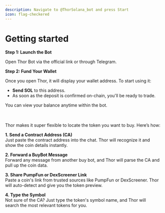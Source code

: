 ```yaml
---
description: Navigate to @ThorSolana_bot and press Start
icon: flag-checkered
---
```


# Getting started

**Step 1: Launch the Bot**

Open Thor Bot via the official link or through Telegram.

**Step 2: Fund Your Wallet**

Once you open Thor, it will display your wallet address. To start using it:

* **Send SOL** to this address.
* As soon as the deposit is confirmed on-chain, you'll be ready to trade.

You can view your balance anytime within the bot.

\
\
Thor makes it super flexible to locate the token you want to buy. Here’s how:

**1. Send a Contract Address (CA)**\
Just paste the contract address into the chat. Thor will recognize it and show the coin details instantly.

**2. Forward a BuyBot Message**\
Forward any message from another buy bot, and Thor will parse the CA and pull up the coin data.

**3. Share PumpFun or DexScreener Link**\
Paste a coin's link from trusted sources like PumpFun or DexScreener. Thor will auto-detect and give you the token preview.

**4. Type the Symbol**\
Not sure of the CA? Just type the token's symbol name, and Thor will search the most relevant tokens for you.
